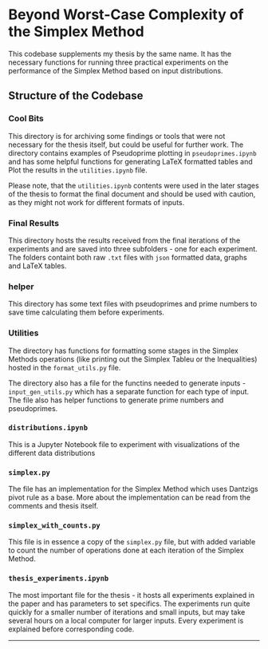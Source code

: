 # Beyond Worst-Case Complexity of the Simplex Method

This codebase supplements my thesis by the same name. It has the necessary functions for running three practical experiments on the performance of the Simplex Method based on input distributions.

## Structure of the Codebase

### Cool Bits

This directory is for archiving some findings or tools that were not necessary for the thesis itself, but could be useful for further work. The directory contains examples of Pseudoprime plotting in ``pseudoprimes.ipynb`` and has some helpful functions for generating LaTeX formatted tables and Plot the results in the ```utilities.ipynb``` file.

Please note, that the ``utilities.ipynb`` contents were used in the later stages of the thesis to format the final document and should be used with caution, as they might not work for different formats of inputs.

### Final Results

This directory hosts the results received from the final iterations of the experiments and are saved into three subfolders - one for each experiment. The folders containt both raw ```.txt``` files with ``json`` formatted data, graphs and LaTeX tables.

### helper

This directory has some text files with pseudoprimes and prime numbers to save time calculating them before experiments.

### Utilities

The directory has functions for formatting some stages in the Simplex Methods operations (like printing out the Simplex Tableu or the Inequalities) hosted in the ``format_utils.py`` file.

The directory also has a file for the functins needed to generate inputs - ``input_gen_utils.py`` which has a separate function for each type of input. The file also has helper functions to generate prime numbers and pseudoprimes.

### `distributions.ipynb`

This is a Jupyter Notebook file to experiment with visualizations of the different data distributions

### ```simplex.py```

The file has an implementation for the Simplex Method which uses Dantzigs pivot rule as a base. More about the implementation can be read from the comments and thesis itself.

### ```simplex_with_counts.py```

This file is in essence a copy of the ``simplex.py`` file, but with added variable to count the number of operations done at each iteration of the Simplex Method.

### ```thesis_experiments.ipynb```

The most important file for the thesis - it hosts all experiments explained in the paper and has parameters to set specifics. The experiments run quite quickly for a smaller number of iterations and small inputs, but may take several hours on a local computer for larger inputs. Every experiment is explained before corresponding code.

---